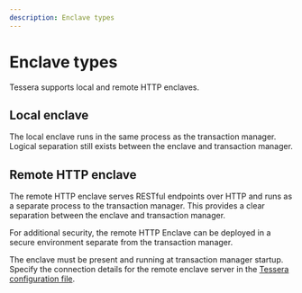 ```yaml
---
description: Enclave types
---
```


# Enclave types

Tessera supports local and remote HTTP enclaves.

## Local enclave

The local enclave runs in the same process as the transaction manager. Logical separation still
exists between the enclave and transaction manager.

## Remote HTTP enclave

The remote HTTP enclave serves RESTful endpoints over HTTP and runs as a separate process to the
transaction manager. This provides a clear separation between the enclave and transaction manager.

For additional security, the remote HTTP Enclave can be deployed in a secure environment separate
from the transaction manager.

The enclave must be present and running at transaction manager startup. Specify the connection
details for the remote enclave server in the [Tessera configuration file](../../Reference/SampleConfiguration.md#enclave).
